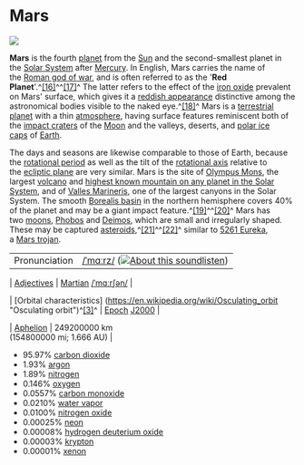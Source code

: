 # Mars

![](https://hdwallpaperim.com/wp-content/uploads/2017/08/22/357485-Mars-space-universe-artwork-planet-space_art.jpg)

**Mars** is the fourth [planet](https://en.wikipedia.org/wiki/Planet "Planet") from the [Sun](https://en.wikipedia.org/wiki/Sun "Sun") and the second-smallest planet in the [Solar System](https://en.wikipedia.org/wiki/Solar_System "Solar System") after [Mercury](https://en.wikipedia.org/wiki/Mercury_(planet) "Mercury (planet)"). In English, Mars carries the name of the [Roman god of war](https://en.wikipedia.org/wiki/Mars_(mythology) "Mars (mythology)"), and is often referred to as the '**Red Planet**'.^[[16]](https://en.wikipedia.org/wiki/Mars#cite_note-Zubrin1997-18)^^[[17]](https://en.wikipedia.org/wiki/Mars#cite_note-Rees2012-19)^ The latter refers to the effect of the [iron oxide](https://en.wikipedia.org/wiki/Iron(III)_oxide "Iron(III) oxide") prevalent on Mars' surface, which gives it a [reddish appearance](https://en.wikipedia.org/wiki/Mars_surface_color "Mars surface color") distinctive among the astronomical bodies visible to the naked eye.^[[18]](https://en.wikipedia.org/wiki/Mars#cite_note-nasa_hematite-20)^ Mars is a [terrestrial planet](https://en.wikipedia.org/wiki/Terrestrial_planet "Terrestrial planet") with a thin [atmosphere](https://en.wikipedia.org/wiki/Atmosphere "Atmosphere"), having surface features reminiscent both of the [impact craters](https://en.wikipedia.org/wiki/Impact_crater "Impact crater") of the [Moon](https://en.wikipedia.org/wiki/Moon "Moon") and the valleys, deserts, and [polar ice caps](https://en.wikipedia.org/wiki/Polar_ice_caps "Polar ice caps") of [Earth](https://en.wikipedia.org/wiki/Earth "Earth").

The days and seasons are likewise comparable to those of Earth, because the [rotational period](https://en.wikipedia.org/wiki/Rotational_period "Rotational period") as well as the tilt of the [rotational axis](https://en.wikipedia.org/wiki/Rotational_axis "Rotational axis") relative to the [ecliptic plane](https://en.wikipedia.org/wiki/Ecliptic_plane "Ecliptic plane") are very similar. Mars is the site of [Olympus Mons](https://en.wikipedia.org/wiki/Olympus_Mons "Olympus Mons"), the largest [volcano](https://en.wikipedia.org/wiki/Volcano "Volcano") and [highest known mountain on any planet in the Solar System](https://en.wikipedia.org/wiki/List_of_tallest_mountains_in_the_Solar_System "List of tallest mountains in the Solar System"), and of [Valles Marineris](https://en.wikipedia.org/wiki/Valles_Marineris "Valles Marineris"), one of the largest canyons in the Solar System. The smooth [Borealis basin](https://en.wikipedia.org/wiki/Borealis_basin "Borealis basin") in the northern hemisphere covers 40% of the planet and may be a giant impact feature.^[[19]](https://en.wikipedia.org/wiki/Mars#cite_note-northcratersn-21)^^[[20]](https://en.wikipedia.org/wiki/Mars#cite_note-northcraterguard-22)^ Mars has two [moons](https://en.wikipedia.org/wiki/Moons_of_Mars "Moons of Mars"), [Phobos](https://en.wikipedia.org/wiki/Phobos_(moon) "Phobos (moon)") and [Deimos](https://en.wikipedia.org/wiki/Deimos_(moon) "Deimos (moon)"), which are small and irregularly shaped. These may be captured [asteroids](https://en.wikipedia.org/wiki/Asteroid "Asteroid"),^[[21]](https://en.wikipedia.org/wiki/Mars#cite_note-23)^^[[22]](https://en.wikipedia.org/wiki/Mars#cite_note-adler-24)^ similar to [5261 Eureka](https://en.wikipedia.org/wiki/5261_Eureka "5261 Eureka"), a [Mars trojan](https://en.wikipedia.org/wiki/Mars_trojan "Mars trojan").

|||
|--|--|
| Pronunciation | [/ˈmɑːrz/](https://en.wikipedia.org/wiki/Help:IPA/English "Help:IPA/English") ([![About this sound](https://upload.wikimedia.org/wikipedia/commons/thumb/8/8a/Loudspeaker.svg/11px-Loudspeaker.svg.png)](https://en.wikipedia.org/wiki/File:En-us-Mars.ogg "About this sound")[listen](https://upload.wikimedia.org/wikipedia/commons/8/83/En-us-Mars.ogg "En-us-Mars.ogg")) |

| [Adjectives](https://en.wikipedia.org/wiki/List_of_adjectivals_and_demonyms_of_astronomical_bodies "List of adjectivals and demonyms of astronomical bodies") | [Martian](https://en.wikipedia.org/wiki/Martian "Martian") [/ˈmɑːrʃən/](https://en.wikipedia.org/wiki/Help:IPA/English "Help:IPA/English") |

| [Orbital characteristics] (https://en.wikipedia.org/wiki/Osculating_orbit "Osculating orbit")^[[3]](https://en.wikipedia.org/wiki/Mars#cite_note-VSOP87-4)^ | [Epoch](https://en.wikipedia.org/wiki/Epoch_(astronomy) "Epoch (astronomy)") [J2000](https://en.wikipedia.org/wiki/J2000 "J2000") |

| [Aphelion](https://en.wikipedia.org/wiki/Perihelion_and_aphelion "Perihelion and aphelion") | 249200000 km\
(154800000 mi; 1.666 AU) |

-   95.97% [carbon dioxide](https://en.wikipedia.org/wiki/Carbon_dioxide "Carbon dioxide")
-   1.93% [argon](https://en.wikipedia.org/wiki/Argon "Argon")
-   1.89% [nitrogen](https://en.wikipedia.org/wiki/Nitrogen "Nitrogen")
-   0.146% [oxygen](https://en.wikipedia.org/wiki/Oxygen "Oxygen")
-   0.0557% [carbon monoxide](https://en.wikipedia.org/wiki/Carbon_monoxide "Carbon monoxide")
-   0.0210% [water vapor](https://en.wikipedia.org/wiki/Water_vapor "Water vapor")
-   0.0100% [nitrogen oxide](https://en.wikipedia.org/wiki/Nitrogen_oxide "Nitrogen oxide")
-   0.00025% [neon](https://en.wikipedia.org/wiki/Neon "Neon")
-   0.00008% [hydrogen deuterium oxide](https://en.wikipedia.org/wiki/Semiheavy_water "Semiheavy water")
-   0.00003% [krypton](https://en.wikipedia.org/wiki/Krypton "Krypton")
-   0.00001% [xenon](https://en.wikipedia.org/wiki/Xenon "Xenon")
